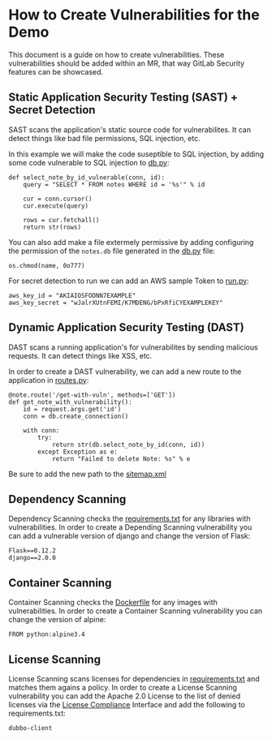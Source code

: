 # How to Create Vulnerabilities for the Demo

This document is a guide on how to create vulnerabilities. These vulnerabilities should be added 
within an MR, that way GitLab Security features can be showcased.

## Static Application Security Testing (SAST) + Secret Detection

SAST scans the application's static source code for vulnerabilites.
It can detect things like bad file permissions, SQL injection, etc.

In this example we will make the code suseptible to SQL injection, by
adding some code vulnerable to SQL injection to [db.py](../notes/db.py):

```
def select_note_by_id_vulnerable(conn, id):
    query = "SELECT * FROM notes WHERE id = '%s'" % id

    cur = conn.cursor()
    cur.execute(query)

    rows = cur.fetchall()
    return str(rows)
```

You can also add make a file extermely permissive by adding configuring
the permission of the `notes.db` file generated in the [db.py](../notes/db.py) file:

```
os.chmod(name, 0o777)
```

For secret detection to run we can add an AWS sample Token to [run.py](../run.py):

```
aws_key_id = "AKIAIOSFODNN7EXAMPLE"
aws_key_secret = "wJalrXUtnFEMI/K7MDENG/bPxRfiCYEXAMPLEKEY"
```

## Dynamic Application Security Testing (DAST)

DAST scans a running application's for vulnerabilites by sending
malicious requests. It can detect things like XSS, etc.

In order to create a DAST vulnerability, we can add a new route to the
application in [routes.py](../notes/routes.py):

```
@note.route('/get-with-vuln', methods=['GET'])
def get_note_with_vulnerability():
    id = request.args.get('id')
    conn = db.create_connection()

    with conn:
        try:
            return str(db.select_note_by_id(conn, id))
        except Exception as e:
            return "Failed to delete Note: %s" % e
```

Be sure to add the new path to the [sitemap.xml](../notes/static/sitemap.xml)

## Dependency Scanning

Dependency Scanning checks the [requirements.txt](../requirements.txt) for
any libraries with vulnerabilities. In order to create a Depending Scanning
vulnerability you can add a vulnerable version of django and change the version
of Flask:

```
Flask==0.12.2
django==2.0.0
```

## Container Scanning

Container Scanning checks the [Dockerfile](../Dockerfile) for
any images with vulnerabilities. In order to create a Container Scanning
vulnerability you can change the version of alpine:

```
FROM python:alpine3.4
```

## License Scanning

License Scanning scans licenses for dependencies in [requirements.txt](../requirements.txt) and
matches them agains a policy. In order to create a License Scanning vulnerability you can add the
Apache 2.0 License to the list of denied licenses via the [License Compliance](https://docs.gitlab.com/ee/user/compliance/license_compliance/) Interface and add the following to requirements.txt:

```
dubbo-client
```